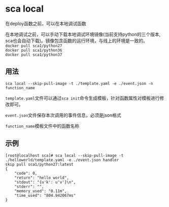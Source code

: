 # sca local

在deploy函数之前，可以在本地调试函数

在本地调试之前，可以手动下载本地调试环境镜像(当前支持python的三个版本, sca也会自动下载)。镜像包含函数的运行环境，与线上的环境是一致的。  
`docker pull sca1/python27`  
`docker pull sca1/python36`  
`docker pull sca1/python37`  

## 用法

`sca local --skip-pull-image -t ./template.yaml -e ./event.json -n function_name`

`template.yaml`文件可以通过`sca init`命令生成模板，针对函数属性对模板进行修改即可。

`event.json`文件保存本次调用的事件信息，必须是json格式

`function_name`模板文件中的函数名称

## 示例
```
[root@localhost sca]# sca local --skip-pull-image -t ./helloworld/template.yaml -e ./event.json handler
skip pull sca1/python27:latest
{
	"code": 0,
	"return": "hello world",
	"stdout": "{u'k': u'v'}\n",
	"stderr": "",
	"memory_used": "0.11m",
	"time_used": "804.942067ms"
}
```
